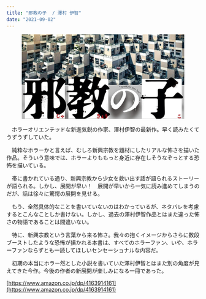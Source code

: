 ```yaml
---
title: "邪教の子  / 澤村 伊智"
date: "2021-09-02"
---
```


<figure>

![](/assets/nc95cb8be2a18_23576b98d76472f97890d1c3dcda2212.jpg)

</figure>

　ホラーオリエンテッドな新進気鋭の作家、澤村伊智の最新作。早く読みたくてうずうずしていた。

　純粋なホラーかと言えば、むしろ新興宗教を題材にしたリアルな怖さを描いた作品。そういう意味では、ホラーよりももっと身近に存在しそうなぞっとする恐怖を描いている。

　帯に書かれている通り、新興宗教から少女を救い出す話が語られるストーリーが語られる。しかし、展開が早い！　展開が早いから一気に読み進めてしまうのだが、話は徐々に驚愕の展開を見せる。

　もう、全然具体的なことを書いていないのはわかっているが、ネタバレを考慮するとこんなことしか書けない。しかし、過去の澤村伊智作品とはまた違った怖さの物語であることは間違いない。

　特に、新興宗教という言葉から来る怖さ。我々の抱くイメージからさらに数段ブーストしたような恐怖が描かれる本書は、すべてのホラーファン、いや、ホラーファンならずとも一読してほしいセンセーショナルな内容だ。

　初期の本当にホラー然とした小説を書いていた澤村伊智とはまた別の角度が見えてきた今作。今後の作者の新展開が楽しみになる一冊であった。

[https://www.amazon.co.jp/dp/4163914161](https://www.amazon.co.jp/dp/4163914161)
